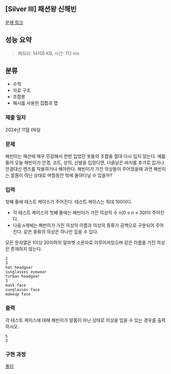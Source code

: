 ## [Silver III] 패션왕 신해빈
[문제 링크](https://www.acmicpc.net/problem/9375)

## 성능 요약
> 메모리: 14156 KB, 시간: 112 ms

## 분류
- 수학
- 자료 구조
- 조합론
- 해시를 사용한 집합과 맵

### 제출 일자
2024년 11월 06일

### 문제
해빈이는 패션에 매우 민감해서 한번 입었던 옷들의 조합을 절대 다시 입지 않는다. 예를 들어 오늘 해빈이가 안경, 코트, 상의, 신발을 입었다면, 다음날은 바지를 추가로 입거나 안경대신 렌즈를 착용하거나 해야한다. 해빈이가 가진 의상들이 주어졌을때 과연 해빈이는 알몸이 아닌 상태로 며칠동안 밖에 돌아다닐 수 있을까?

### 입력
첫째 줄에 테스트 케이스가 주어진다. 테스트 케이스는 최대 100이다.

- 각 테스트 케이스의 첫째 줄에는 해빈이가 가진 의상의 수 n(0 ≤ n ≤ 30)이 주어진다.
- 다음 n개에는 해빈이가 가진 의상의 이름과 의상의 종류가 공백으로 구분되어 주어진다. 같은 종류의 의상은 하나만 입을 수 있다.

모든 문자열은 1이상 20이하의 알파벳 소문자로 이루어져있으며 같은 이름을 가진 의상은 존재하지 않는다.
```
2
3
hat headgear
sunglasses eyewear
turban headgear
3
mask face
sunglasses face
makeup face
```

### 출력
각 테스트 케이스에 대해 해빈이가 알몸이 아닌 상태로 의상을 입을 수 있는 경우를 출력하시오.
```
5
3
```

### 구현 과정
[풀이](https://velog.io/@handmk/Java-8375%EB%B2%88-%ED%8C%A8%EC%85%98%EC%99%95-%EC%8B%A0%ED%95%B4%EB%B9%88)